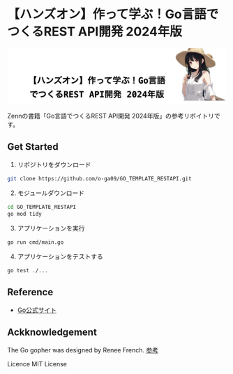 # 【ハンズオン】作って学ぶ！Go言語でつくるREST API開発 2024年版

<img src="./docs/image.png">

Zennの書籍「Go言語でつくるREST API開発 2024年版」の参考リポイトリです。

## Get Started

1. リポジトリをダウンロード

```bash
git clone https://github.com/o-ga09/GO_TEMPLATE_RESTAPI.git
```


2. モジュールダウンロード

```bash
cd GO_TEMPLATE_RESTAPI
go mod tidy
```

3. アプリケーションを実行

```bash
go run cmd/main.go
```

4. アプリケーションをテストする

```bash
go test ./...
```

## Reference

- [Go公式サイト](https://go.dev/)

## Ackknowledgement

The Go gopher was designed by Renee French. [参考](http://reneefrench.blogspot.com/)

Licence MIT License